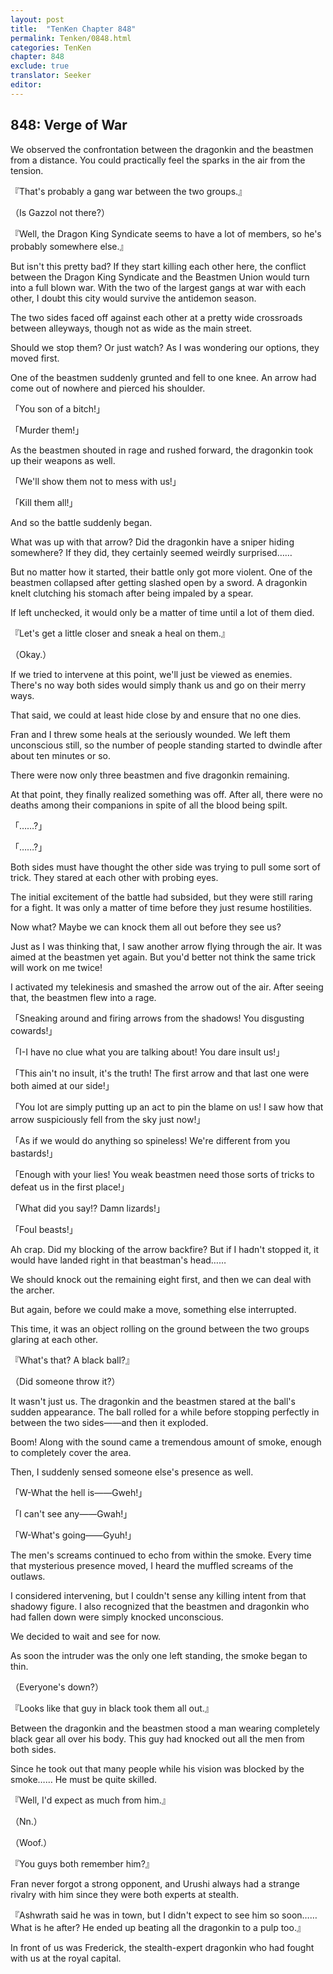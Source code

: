 ```yaml
---
layout: post
title:  "TenKen Chapter 848"
permalink: Tenken/0848.html
categories: TenKen
chapter: 848
exclude: true
translator: Seeker
editor: 
---
```

<h2>848: Verge of War</h2>

We observed the confrontation between the dragonkin and the beastmen from a distance. You could practically feel the sparks in the air from the tension.

『That's probably a gang war between the two groups.』

（Is Gazzol not there?）

『Well, the Dragon King Syndicate seems to have a lot of members, so he's probably somewhere else.』

But isn't this pretty bad? If they start killing each other here, the conflict between the Dragon King Syndicate and the Beastmen Union would turn into a full blown war. With the two of the largest gangs at war with each other, I doubt this city would survive the antidemon season.

The two sides faced off against each other at a pretty wide crossroads between alleyways, though not as wide as the main street.

Should we stop them? Or just watch? As I was wondering our options, they moved first.

One of the beastmen suddenly grunted and fell to one knee. An arrow had come out of nowhere and pierced his shoulder.

「You son of a bitch!」

「Murder them!」

As the beastmen shouted in rage and rushed forward, the dragonkin took up their weapons as well.

「We'll show them not to mess with us!」

「Kill them all!」

And so the battle suddenly began.

What was up with that arrow? Did the dragonkin have a sniper hiding somewhere? If they did, they certainly seemed weirdly surprised……

But no matter how it started, their battle only got more violent. One of the beastmen collapsed after getting slashed open by a sword. A dragonkin knelt clutching his stomach after being impaled by a spear.

If left unchecked, it would only be a matter of time until a lot of them died.

『Let's get a little closer and sneak a heal on them.』

（Okay.）

If we tried to intervene at this point, we'll just be viewed as enemies. There's no way both sides would simply thank us and go on their merry ways.

That said, we could at least hide close by and ensure that no one dies.

Fran and I threw some heals at the seriously wounded. We left them unconscious still, so the number of people standing started to dwindle after about ten minutes or so.

There were now only three beastmen and five dragonkin remaining.

At that point, they finally realized something was off. After all, there were no deaths among their companions in spite of all the blood being spilt.

「……?」

「……?」

Both sides must have thought the other side was trying to pull some sort of trick. They stared at each other with probing eyes.

The initial excitement of the battle had subsided, but they were still raring for a fight. It was only a matter of time before they just resume hostilities.

Now what? Maybe we can knock them all out before they see us?

Just as I was thinking that, I saw another arrow flying through the air. It was aimed at the beastmen yet again. But you'd better not think the same trick will work on me twice!

I activated my telekinesis and smashed the arrow out of the air. After seeing that, the beastmen flew into a rage.

「Sneaking around and firing arrows from the shadows! You disgusting cowards!」

「I-I have no clue what you are talking about! You dare insult us!」

「This ain't no insult, it's the truth! The first arrow and that last one were both aimed at our side!」

「You lot are simply putting up an act to pin the blame on us! I saw how that arrow suspiciously fell from the sky just now!」

「As if we would do anything so spineless! We're different from you bastards!」

「Enough with your lies! You weak beastmen need those sorts of tricks to defeat us in the first place!」

「What did you say!? Damn lizards!」

「Foul beasts!」

Ah crap. Did my blocking of the arrow backfire? But if I hadn't stopped it, it would have landed right in that beastman's head……

We should knock out the remaining eight first, and then we can deal with the archer.

But again, before we could make a move, something else interrupted.

This time, it was an object rolling on the ground between the two groups glaring at each other.

『What's that? A black ball?』

（Did someone throw it?）

It wasn't just us. The dragonkin and the beastmen stared at the ball's sudden appearance. The ball rolled for a while before stopping perfectly in between the two sides――and then it exploded.

Boom! Along with the sound came a tremendous amount of smoke, enough to completely cover the area.

Then, I suddenly sensed someone else's presence as well.

「W-What the hell is――Gweh!」

「I can't see any――Gwah!」

「W-What's going――Gyuh!」

The men's screams continued to echo from within the smoke. Every time that mysterious presence moved, I heard the muffled screams of the outlaws.

I considered intervening, but I couldn't sense any killing intent from that shadowy figure. I also recognized that the beastmen and dragonkin who had fallen down were simply knocked unconscious.

We decided to wait and see for now.

As soon the intruder was the only one left standing, the smoke began to thin.

（Everyone's down?）

『Looks like that guy in black took them all out.』

Between the dragonkin and the beastmen stood a man wearing completely black gear all over his body. This guy had knocked out all the men from both sides.

Since he took out that many people while his vision was blocked by the smoke…… He must be quite skilled.

『Well, I'd expect as much from him.』

（Nn.）

（Woof.）

『You guys both remember him?』

Fran never forgot a strong opponent, and Urushi always had a strange rivalry with him since they were both experts at stealth.

『Ashwrath said he was in town, but I didn't expect to see him so soon…… What is he after? He ended up beating all the dragonkin to a pulp too.』

In front of us was Frederick, the stealth-expert dragonkin who had fought with us at the royal capital.



